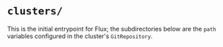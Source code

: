 # `clusters/`

This is the initial entrypoint for Flux; the subdirectories below are the `path` variables configured in the cluster's `GitRepository`.
